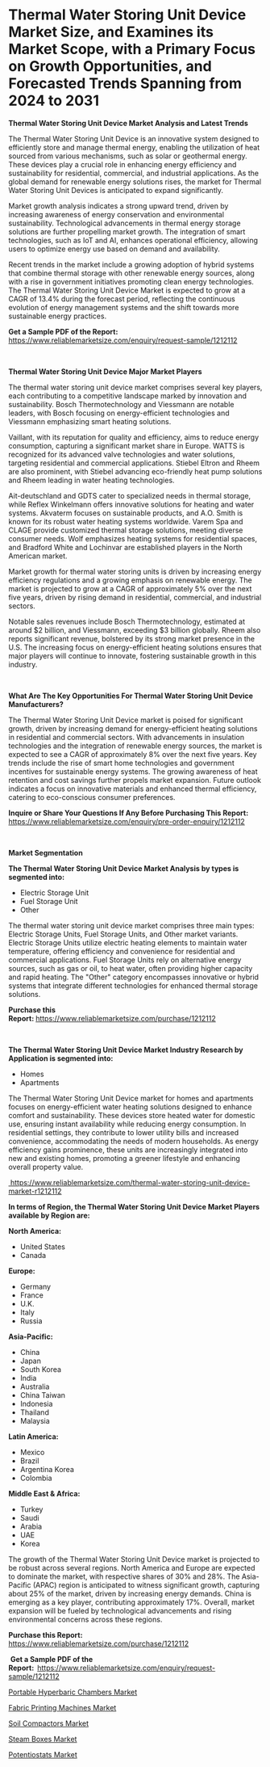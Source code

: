 <p><h1>Thermal Water Storing Unit Device Market Size, and Examines its Market Scope, with a Primary Focus on Growth Opportunities, and Forecasted Trends Spanning from 2024 to 2031</h1></p><p><strong>Thermal Water Storing Unit Device Market Analysis and Latest Trends</strong></p>
<p><p>The Thermal Water Storing Unit Device is an innovative system designed to efficiently store and manage thermal energy, enabling the utilization of heat sourced from various mechanisms, such as solar or geothermal energy. These devices play a crucial role in enhancing energy efficiency and sustainability for residential, commercial, and industrial applications. As the global demand for renewable energy solutions rises, the market for Thermal Water Storing Unit Devices is anticipated to expand significantly.</p><p>Market growth analysis indicates a strong upward trend, driven by increasing awareness of energy conservation and environmental sustainability. Technological advancements in thermal energy storage solutions are further propelling market growth. The integration of smart technologies, such as IoT and AI, enhances operational efficiency, allowing users to optimize energy use based on demand and availability.</p><p>Recent trends in the market include a growing adoption of hybrid systems that combine thermal storage with other renewable energy sources, along with a rise in government initiatives promoting clean energy technologies. The Thermal Water Storing Unit Device Market is expected to grow at a CAGR of 13.4% during the forecast period, reflecting the continuous evolution of energy management systems and the shift towards more sustainable energy practices.</p></p>
<p><strong>Get a Sample PDF of the Report:&nbsp;</strong> <a href="https://www.reliablemarketsize.com/enquiry/request-sample/1212112?utm_campaign=1133&utm_medium=2&utm_source=Github&utm_content=ia&utm_term=17122024&utm_id=thermal-water-storing-unit-device">https://www.reliablemarketsize.com/enquiry/request-sample/1212112</a></p>
<p>&nbsp;</p>
<p><strong>Thermal Water Storing Unit Device Major Market Players</strong></p>
<p><p>The thermal water storing unit device market comprises several key players, each contributing to a competitive landscape marked by innovation and sustainability. Bosch Thermotechnology and Viessmann are notable leaders, with Bosch focusing on energy-efficient technologies and Viessmann emphasizing smart heating solutions.</p><p>Vaillant, with its reputation for quality and efficiency, aims to reduce energy consumption, capturing a significant market share in Europe. WATTS is recognized for its advanced valve technologies and water solutions, targeting residential and commercial applications. Stiebel Eltron and Rheem are also prominent, with Stiebel advancing eco-friendly heat pump solutions and Rheem leading in water heating technologies.</p><p>Ait-deutschland and GDTS cater to specialized needs in thermal storage, while Reflex Winkelmann offers innovative solutions for heating and water systems. Akvaterm focuses on sustainable products, and A.O. Smith is known for its robust water heating systems worldwide. Varem Spa and CLAGE provide customized thermal storage solutions, meeting diverse consumer needs. Wolf emphasizes heating systems for residential spaces, and Bradford White and Lochinvar are established players in the North American market.</p><p>Market growth for thermal water storing units is driven by increasing energy efficiency regulations and a growing emphasis on renewable energy. The market is projected to grow at a CAGR of approximately 5% over the next five years, driven by rising demand in residential, commercial, and industrial sectors.</p><p>Notable sales revenues include Bosch Thermotechnology, estimated at around $2 billion, and Viessmann, exceeding $3 billion globally. Rheem also reports significant revenue, bolstered by its strong market presence in the U.S. The increasing focus on energy-efficient heating solutions ensures that major players will continue to innovate, fostering sustainable growth in this industry.</p></p>
<p>&nbsp;</p>
<p><strong>What Are The Key Opportunities For Thermal Water Storing Unit Device Manufacturers?</strong></p>
<p><p>The Thermal Water Storing Unit Device market is poised for significant growth, driven by increasing demand for energy-efficient heating solutions in residential and commercial sectors. With advancements in insulation technologies and the integration of renewable energy sources, the market is expected to see a CAGR of approximately 8% over the next five years. Key trends include the rise of smart home technologies and government incentives for sustainable energy systems. The growing awareness of heat retention and cost savings further propels market expansion. Future outlook indicates a focus on innovative materials and enhanced thermal efficiency, catering to eco-conscious consumer preferences.</p></p>
<p><strong>Inquire or Share Your Questions If Any Before Purchasing This Report:</strong> <a href="https://www.reliablemarketsize.com/enquiry/pre-order-enquiry/1212112?utm_campaign=1133&utm_medium=2&utm_source=Github&utm_content=ia&utm_term=17122024&utm_id=thermal-water-storing-unit-device">https://www.reliablemarketsize.com/enquiry/pre-order-enquiry/1212112</a></p>
<p>&nbsp;</p>
<p><strong>Market Segmentation</strong></p>
<p><strong>The Thermal Water Storing Unit Device Market Analysis by types is segmented into:</strong></p>
<p><ul><li>Electric Storage Unit</li><li>Fuel Storage Unit</li><li>Other</li></ul></p>
<p><p>The thermal water storing unit device market comprises three main types: Electric Storage Units, Fuel Storage Units, and Other market variants. Electric Storage Units utilize electric heating elements to maintain water temperature, offering efficiency and convenience for residential and commercial applications. Fuel Storage Units rely on alternative energy sources, such as gas or oil, to heat water, often providing higher capacity and rapid heating. The "Other" category encompasses innovative or hybrid systems that integrate different technologies for enhanced thermal storage solutions.</p></p>
<p><strong>Purchase this Report:&nbsp;</strong><a href="https://www.reliablemarketsize.com/purchase/1212112?utm_campaign=1133&utm_medium=2&utm_source=Github&utm_content=ia&utm_term=17122024&utm_id=thermal-water-storing-unit-device">https://www.reliablemarketsize.com/purchase/1212112</a></p>
<p>&nbsp;</p>
<p><strong>The Thermal Water Storing Unit Device Market Industry Research by Application is segmented into:</strong></p>
<p><ul><li>Homes</li><li>Apartments</li></ul></p>
<p><p>The Thermal Water Storing Unit Device market for homes and apartments focuses on energy-efficient water heating solutions designed to enhance comfort and sustainability. These devices store heated water for domestic use, ensuring instant availability while reducing energy consumption. In residential settings, they contribute to lower utility bills and increased convenience, accommodating the needs of modern households. As energy efficiency gains prominence, these units are increasingly integrated into new and existing homes, promoting a greener lifestyle and enhancing overall property value.</p></p>
<p><a href="https://www.reliablemarketsize.com/thermal-water-storing-unit-device-market-r1212112?utm_campaign=1133&utm_medium=2&utm_source=Github&utm_content=ia&utm_term=17122024&utm_id=thermal-water-storing-unit-device">&nbsp;https://www.reliablemarketsize.com/thermal-water-storing-unit-device-market-r1212112</a></p>
<p><strong>In terms of Region, the Thermal Water Storing Unit Device Market Players available by Region are:</strong></p>
<p>
    <p> <strong> North America: </strong>
        <ul>
            <li>United States</li>
            <li>Canada</li>
        </ul>
        </p> 
    <p> <strong> Europe: </strong>
        <ul>
            <li>Germany</li>
            <li>France</li>
            <li>U.K.</li>
            <li>Italy</li>
            <li>Russia</li>
        </ul>
        </p> 
    <p> <strong> Asia-Pacific: </strong>
        <ul>
            <li>China</li>
            <li>Japan</li>
            <li>South Korea</li>
            <li>India</li>
            <li>Australia</li>
            <li>China Taiwan</li>
            <li>Indonesia</li>
            <li>Thailand</li>
            <li>Malaysia</li>
        </ul>
        </p> 
    <p> <strong> Latin America: </strong>
        <ul>
            <li>Mexico</li>
            <li>Brazil</li>
            <li>Argentina Korea</li>
            <li>Colombia</li>
        </ul>
        </p> 
    <p> <strong> Middle East & Africa: </strong>
        <ul>
            <li>Turkey</li>
            <li>Saudi</li>
            <li>Arabia</li>
            <li>UAE</li>
            <li>Korea</li>
        </ul>
    </p>
    </p>
<p><p>The growth of the Thermal Water Storing Unit Device market is projected to be robust across several regions. North America and Europe are expected to dominate the market, with respective shares of 30% and 28%. The Asia-Pacific (APAC) region is anticipated to witness significant growth, capturing about 25% of the market, driven by increasing energy demands. China is emerging as a key player, contributing approximately 17%. Overall, market expansion will be fueled by technological advancements and rising environmental concerns across these regions.</p></p>
<p><strong>Purchase this Report: </strong><a href="https://www.reliablemarketsize.com/purchase/1212112?utm_campaign=1133&utm_medium=2&utm_source=Github&utm_content=ia&utm_term=17122024&utm_id=thermal-water-storing-unit-device">https://www.reliablemarketsize.com/purchase/1212112</a></p>
<p>&nbsp;<strong>Get a Sample PDF of the Report:&nbsp;&nbsp;</strong><a href="https://www.reliablemarketsize.com/enquiry/request-sample/1212112?utm_campaign=1133&utm_medium=2&utm_source=Github&utm_content=ia&utm_term=17122024&utm_id=thermal-water-storing-unit-device">https://www.reliablemarketsize.com/enquiry/request-sample/1212112</a></p>
<p><strong></strong></p>
<p><p><a href="https://www.linkedin.com/pulse/informative-market-research-report-portable-hyperbaric-chambers-nz8de?utm_campaign=1133&utm_medium=2&utm_source=Github&utm_content=ia&utm_term=17122024&utm_id=thermal-water-storing-unit-device">Portable Hyperbaric Chambers Market</a></p><p><a href="https://www.linkedin.com/pulse/examining-future-fabric-printing-machines-market-trend-analysis-dbafe?utm_campaign=1133&utm_medium=2&utm_source=Github&utm_content=ia&utm_term=17122024&utm_id=thermal-water-storing-unit-device">Fabric Printing Machines Market</a></p><p><a href="https://www.linkedin.com/pulse/soil-compactors-mosaic-piecing-together-global-market-dynamics-14wif?utm_campaign=1133&utm_medium=2&utm_source=Github&utm_content=ia&utm_term=17122024&utm_id=thermal-water-storing-unit-device">Soil Compactors Market</a></p><p><a href="https://www.linkedin.com/pulse/insights-steam-boxes-market-analysis-growth-factors-projected-xwkkf?utm_campaign=1133&utm_medium=2&utm_source=Github&utm_content=ia&utm_term=17122024&utm_id=thermal-water-storing-unit-device">Steam Boxes Market</a></p><p><a href="https://www.linkedin.com/pulse/insights-potentiostats-market-players-size-geographical-packf?utm_campaign=1133&utm_medium=2&utm_source=Github&utm_content=ia&utm_term=17122024&utm_id=thermal-water-storing-unit-device">Potentiostats Market</a></p></p>